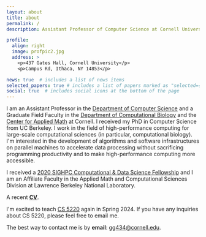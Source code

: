 ```yaml
---
layout: about
title: about
permalink: /
description: Assistant Professor of Computer Science at Cornell University | she/her

profile:
  align: right
  image: profpic2.jpg
  address: >
    <p>437 Gates Hall, Cornell University</p>
    <p>Campus Rd, Ithaca, NY 14853</p>

news: true  # includes a list of news items
selected_papers: true # includes a list of papers marked as "selected={true}"
social: true  # includes social icons at the bottom of the page
---
```


<!--and a member of the [PASSION Lab](https://passion.lbl.gov/), the [BeBOp Group](https://bebop.cs.berkeley.edu/), and the [Performance and Algorithms Research (PAR) Group](https://crd.lbl.gov/departments/computer-science/par/members/students/giulia-guidi/). Giulia received her M.Sc. and B.Sc. in Biomedical Engineering from [Politecnico di Milano](http://polimi.it/en).-->

I am an Assistant Professor in the [Department of Computer Science](https://cis.cornell.edu/) and a Graduate Field Faculty in the [Department of Computational Biology](https://gradschool.cornell.edu/academics/fields-of-study/field/computational-biology/) and the [Center for Applied Math](https://www.cam.cornell.edu/cam) at Cornell.
I received my PhD in Computer Science from UC Berkeley. I work in the field of high-performance computing for large-scale computational sciences (in particular, computational biology). I'm interested in the development of algorithms and software infrastructures on parallel machines to accelerate data processing without sacrificing programming productivity and to make high-performance computing more accessible.
<!-- 
**I am recruiting [PhD students](https://www.cs.cornell.edu/phd/admissions) at [Cornell University](https://www.cs.cornell.edu/) with some background in parallel programming and interest in high-performance computing for computational sciences.** If you are a prospective PhD student, please read [the students page](https://giuliaguidi.github.io/students/).  -->

<!-- I received my PhD in Computer Science from UC Berkeley in August 2022 under the supervision of [Aydın Buluç](http://people.eecs.berkeley.edu/~aydin/) and [Kathy Yelick](https://people.eecs.berkeley.edu/~yelick/) and my dissertation is titled "Parallel Algorithms for De Novo Long Read Genome Assembly via Sparse Linear Algebra". 
You can read about it [here](https://www2.eecs.berkeley.edu/Pubs/TechRpts/2022/EECS-2022-196.html) and watch the defense recording [here](https://www.youtube.com/watch?v=pMDICvkA5zw). -->

I received a [2020 SIGHPC Computational & Data Science Fellowship](https://www.sighpc.org/for-your-career/fellowships/2020-fellowship-winners?fbclid=IwAR2N8swtCYgNH3phRmrFtASSC42b4oN5joG1l5XHFSdnkMY6U4HvZt3olLE) and I am an Affiliate Faculty in the Applied Math and Computational Sciences Division at Lawrence Berkeley National Laboratory.

A recent **[CV](https://drive.google.com/file/d/1DmJgPIFg6S-B0bqvqWFUmrmk6czYVmy5/view?usp=sharing)**.
<!--and the Tl;dr version of my **[Research Statement](https://drive.google.com/file/d/1_HVC4HkkyBMqUx8AiTHeyjgwlSdYG3j6/view?usp=sharing)**.-->

I'm excited to teach [CS 5220](https://classes.cornell.edu/browse/roster/SP24/class/CS/5220) again in Spring 2024. If you have any inquiries about CS 5220, please feel free to email me. 

The best way to contact me is by **email**: gg434@cornell.edu.


<!--, and my [academic genealogy tree](https://academictree.org/computerscience/tree.php?pid=864537&pnodecount=15&cnodecount=5&fontsize=1).-->

<!-- Put your address / P.O. box / other info right below your picture. You can also disable any these elements by editing `profile` property of the YAML header of your `_pages/about.md`. Edit `_bibliography/papers.bib` and Jekyll will render your [publications page](/al-folio/publications/) automatically. -->
<!-- 
Link to your social media connections, too. This theme is set up to use [Font Awesome icons](http://fortawesome.github.io/Font-Awesome/){:target="\_blank"} and [Academicons](https://jpswalsh.github.io/academicons/){:target="\_blank"}, like the ones below. Add your Facebook, Twitter, LinkedIn, Google Scholar, or just disable all of them. -->
